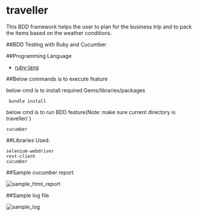 # traveller

 This BDD framework helps the user to plan for the business trip and to pack the items based on the weather conditions.

##BDD Testing with Ruby and Cucumber


##Programming Language
 - [ruby-lang](https://www.ruby-lang.org/en/)

##Below commands is to execute feature

below cmd is to install required Gems/libraries/packages
```shell
 bundle install
 ```
 
 below cmd is to run BDD feature(Note: make sure current directory is traveller/ )
 ```shell
 cucumber
 ```

##Libraries Used:
 ```shell
 selenium-webdriver
 rest-client
 cucumber
 ```

##Sample cucumber report

![sample_html_report](https://user-images.githubusercontent.com/11974949/144471705-c0448359-126d-4b4a-a9d9-f9e95a4a7c38.png)

##Sample log file

![sample_log](https://user-images.githubusercontent.com/11974949/144471762-0428b7ed-6242-4d39-953b-d88b1bdde7d1.png)

